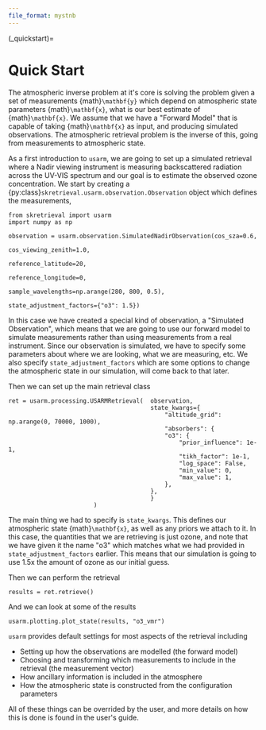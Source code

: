 ```yaml
---
file_format: mystnb
---
```


(_quickstart)=
# Quick Start
The atmospheric inverse problem at it's core is solving the problem given a set of measurements {math}`\mathbf{y}` which depend on atmospheric
state parameters {math}`\mathbf{x}`, what is our best estimate of {math}`\mathbf{x}`.
We assume that we have a "Forward Model" that is capable of taking {math}`\mathbf{x}` as input, and producing simulated observations.
The atmospheric retrieval problem is the inverse of this, going from measurements to atmospheric state.

As a first introduction to `usarm`, we are going to set up a simulated retrieval where a Nadir viewing instrument is measuring
backscattered radiation across the UV-VIS spectrum and our goal is to estimate the observed ozone concentration.
We start by creating a {py:class}`skretrieval.usarm.observation.Observation` object which defines the measurements,


```{code-cell}
from skretrieval import usarm
import numpy as np

observation = usarm.observation.SimulatedNadirObservation(cos_sza=0.6,
                                                          cos_viewing_zenith=1.0,
                                                          reference_latitude=20,
                                                          reference_longitude=0,
                                                          sample_wavelengths=np.arange(280, 800, 0.5),
                                                          state_adjustment_factors={"o3": 1.5})
```

In this case we have created a special kind of observation, a "Simulated Observation", which means that we are going to use
our forward model to simulate measurements rather than using measurements from a real instrument.
Since our observation is simulated, we have to specify some parameters about where we are looking, what we are measuring, etc.
We also specify `state_adjustment_factors` which are some options to change the atmospheric state in our simulation, will come back to that later.

Then we can set up the main retrieval class

```{code-cell}
ret = usarm.processing.USARMRetrieval(  observation,
                                        state_kwargs={
                                            "altitude_grid": np.arange(0, 70000, 1000),
                                            "absorbers": {
                                            "o3": {
                                                "prior_influence": 1e-1,
                                                "tikh_factor": 1e-1,
                                                "log_space": False,
                                                "min_value": 0,
                                                "max_value": 1,
                                            },
                                        },
                                        }
                        )
```
The main thing we had to specify is `state_kwargs`.  This defines our atmospheric state {math}`\mathbf{x}`, as well as any priors we attach to it.
In this case, the quantities that we are retrieving is just ozone, and note that we have given it the name "o3" which matches what we had
provided in `state_adjustment_factors` earlier.  This means that our simulation is going to use 1.5x the amount of ozone as our
initial guess.

Then we can perform the retrieval

```{code-cell}
results = ret.retrieve()
```

And we can look at some of the results

```{code-cell}
usarm.plotting.plot_state(results, "o3_vmr")
```

`usarm` provides default settings for most aspects of the retrieval including

- Setting up how the observations are modelled (the forward model)
- Choosing and transforming which measurements to include in the retrieval (the measurement vector)
- How ancillary information is included in the atmosphere
- How the atmospheric state is constructed from the configuration parameters

All of these things can be overrided by the user, and more details on how this is done is found in the user's guide.
